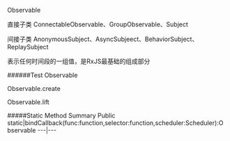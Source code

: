Observable

直接子类
ConnectableObservable、GroupObservable、Subject

间接子类
AnonymousSubject、AsyncSubjeect、BehaviorSubject、ReplaySubject


表示任何时间段的一组值，是RxJS最基础的组成部分

######Test
Observable

Observable.create

Observable.lift


#####Static Method Summary
Public static|bindCallback(func:function,selector:function,scheduler:Scheduler):Observable
---|---

